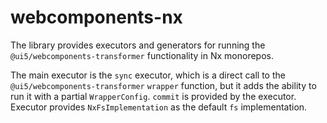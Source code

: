 # webcomponents-nx

The library provides executors and generators for running the `@ui5/webcomponents-transformer`
functionality in Nx monorepos.

The main executor is the `sync` executor, which is a direct call to the `@ui5/webcomponents-transformer` `wrapper`
function, but it adds the ability to run it with a partial `WrapperConfig`. `commit` is provided by the
executor. Executor provides `NxFsImplementation` as the default `fs` implementation.
